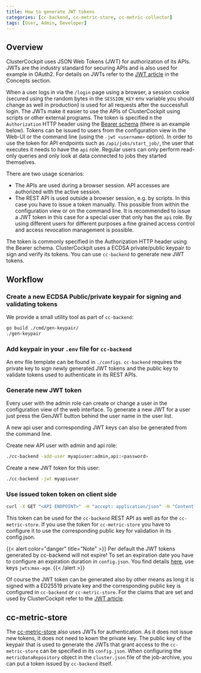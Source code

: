 ```yaml
---
title: How to generate JWT tokens
categories: [cc-backend, cc-metric-store, cc-metric-collector]
tags: [User, Admin, Developer]
---
```

## Overview
ClusterCockpit uses JSON Web Tokens (JWT) for authorization of its APIs.
JWTs are the industry standard for securing APIs and is also used for example in
OAuth2. For details on JWTs refer to the [JWT article](/docs/concepts/jwtoken) in the Concepts section.

When a user logs in via the `/login` page using a browser, a session cookie
(secured using the random bytes in the `SESSION_KEY` env variable you should
change as well in production) is used for all requests after the successfull login. The JWTs
make it easier to use the APIs of ClusterCockpit using scripts or other external
programs. The token is specified n the `Authorization` HTTP header using the
[Bearer schema](https://datatracker.ietf.org/doc/html/rfc6750) (there is an
example below). Tokens can be issued to users from the configuration view in the
Web-UI or the command line (using the `-jwt <username>` option). In order to use
the token for API endpoints such as `/api/jobs/start_job/`, the user that
executes it needs to have the `api` role. Regular users can only perform
read-only queries and only look at data connected to jobs they started themselves.

There are two usage scenarios:

* The APIs are used during a browser session. API accesses are authorized with
  the active session.
* The REST API is used outside a browser session, e.g. by scripts. In this case
  you have to issue a token manually. This possible from within the
  configuration view or on the command line. It is recommended to issue a JWT
  token in this case for a special user that only has the `api` role. By using
  different users for different purposes a fine grained access control and
  access revocation management is possible.

The token is commonly specified in the Authorization HTTP header using the Bearer schema.
ClusterCockpit uses a ECDSA private/public keypair to sign and verify its
tokens. You can use `cc-backend` to generate new JWT tokens.

## Workflow

### Create a new ECDSA Public/private keypair for signing and validating tokens

We provide a small utility tool as part of `cc-backend`:

```bash
go build ./cmd/gen-keypair/
./gen-keypair
```

### Add keypair in your `.env` file for `cc-backend`

An env file template can be found in `./configs`.
`cc-backend` requires the private key to sign newly generated JWT tokens and the
public key to validate tokens used to authenticate in its REST APIs.

### Generate new JWT token

Every user with the admin role can create or change a user in the configuration
view of the web interface. To generate a new JWT for a user just press the
GenJWT button behind the user name in the user list.

A new api user and corresponding JWT keys can also be generated from the command
line. 

Create new API user with admin and api role:

```bash
./cc-backend -add-user myapiuser:admin,api:<password>
```

Create a new JWT token for this user:

```bash
./cc-backend -jwt myapiuser
```

###  Use issued token token on client side

```bash
curl -X GET "<API ENDPOINT>" -H "accept: application/json" -H "Content-Type: application/json" -H "Authorization: Bearer <JWT TOKEN>"
```


This token can be used for the `cc-backend` REST API as well as for the
`cc-metric-store`. If you use the token for `cc-metric-store` you have to
configure it to use the corresponding public key for validation in its
config.json.

{{< alert color="danger" title="Note" >}}
Per default the JWT tokens generated by cc-backend will not expire! To set an
expiration date you have to configure an expiration duration in `config.json`.
You find details [here](/docs/reference/cc-backend/configuration/#configuration-options), use keys `jwts`:`max-age`.
{{< /alert >}}

Of course the JWT token can be generated also by other means as long it is
signed with a ED25519 private key and the corresponding public key is configured in
`cc-backend` or `cc-metric-store`. For the claims that are set and used by
ClusterCockpit refer to the [JWT article](/docs/concepts/jwtoken).

## cc-metric-store

The [cc-metric-store](https://github.com/ClusterCockpit/cc-metric-store) also
uses JWTs for authentication. As it does not issue new tokens, it does not need
to kown the private key. The public key of the keypair that is used to generate
the JWTs that grant access to the `cc-metric-store` can be specified in its
`config.json`. When configuring the `metricDataRepository` object in the
`cluster.json` file of the job-archive, you can put a token issued by
`cc-backend` itself.
